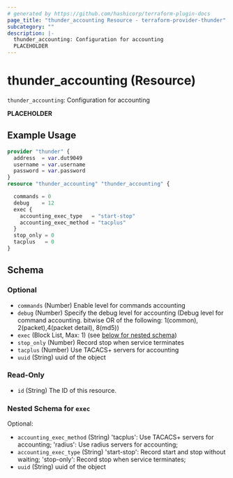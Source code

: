 ```yaml
---
# generated by https://github.com/hashicorp/terraform-plugin-docs
page_title: "thunder_accounting Resource - terraform-provider-thunder"
subcategory: ""
description: |-
  thunder_accounting: Configuration for accounting
  PLACEHOLDER
---
```


# thunder_accounting (Resource)

`thunder_accounting`: Configuration for accounting

__PLACEHOLDER__

## Example Usage

```terraform
provider "thunder" {
  address  = var.dut9049
  username = var.username
  password = var.password
}
resource "thunder_accounting" "thunder_accounting" {

  commands = 0
  debug    = 12
  exec {
    accounting_exec_type   = "start-stop"
    accounting_exec_method = "tacplus"
  }
  stop_only = 0
  tacplus   = 0
}
```

<!-- schema generated by tfplugindocs -->
## Schema

### Optional

- `commands` (Number) Enable level for commands accounting
- `debug` (Number) Specify the debug level for accounting (Debug level for command accounting. bitwise OR of the following: 1(common), 2(packet),4(packet detail), 8(md5))
- `exec` (Block List, Max: 1) (see [below for nested schema](#nestedblock--exec))
- `stop_only` (Number) Record stop when service terminates
- `tacplus` (Number) Use TACACS+ servers for accounting
- `uuid` (String) uuid of the object

### Read-Only

- `id` (String) The ID of this resource.

<a id="nestedblock--exec"></a>
### Nested Schema for `exec`

Optional:

- `accounting_exec_method` (String) 'tacplus': Use TACACS+ servers for accounting; 'radius': Use radius servers for accounting;
- `accounting_exec_type` (String) 'start-stop': Record start and stop without waiting; 'stop-only': Record stop when service terminates;
- `uuid` (String) uuid of the object


